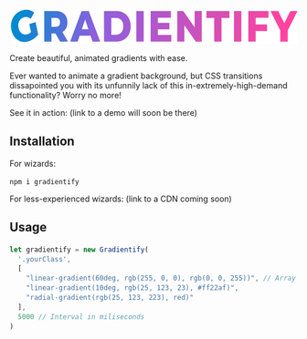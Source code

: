 <img src="logo.png" height="60">

Create beautiful, animated gradients with ease.

Ever wanted to animate a gradient background, but CSS transitions dissapointed you with its unfunnily lack of this in-extremely-high-demand functionality? Worry no more!

See it in action: (link to a demo will soon be there)

## Installation

For wizards:

`npm i gradientify`


For less-experienced wizards: 
(link to a CDN coming soon)

## Usage

```javascript
let gradientify = new Gradientify(
  '.yourClass',
  [
    "linear-gradient(60deg, rgb(255, 0, 0), rgb(0, 0, 255))", // Array of CSS gradients
    "linear-gradient(10deg, rgb(25, 123, 23), #ff22af)",
    "radial-gradient(rgb(25, 123, 223), red)"
  ],
  5000 // Interval in miliseconds
)
```


